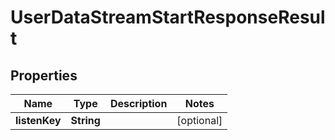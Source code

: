 

# UserDataStreamStartResponseResult


## Properties

| Name | Type | Description | Notes |
|------------ | ------------- | ------------- | -------------|
|**listenKey** | **String** |  |  [optional] |



